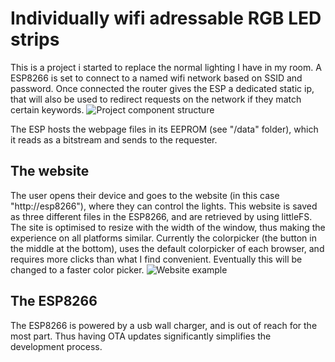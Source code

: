 # Individually wifi adressable RGB LED strips
This is a project i started to replace the normal lighting I have in my room. 
A ESP8266 is set to connect to a named wifi network based on SSID and password. Once connected the router gives the ESP a dedicated static ip, that will also be used to redirect requests on the network if they match certain keywords.
![Project component structure](https://user-images.githubusercontent.com/35771181/154945385-33feac73-09eb-4d1b-ada6-1de6b79f88e7.png)

The ESP hosts the webpage files in its EEPROM (see "/data" folder), which it reads as a bitstream and sends to the requester.

## The website

The user opens their device and goes to the website (in this case "http://esp8266"), where they can control the lights. This website is saved as three different files in the ESP8266, and are retrieved by using littleFS. 
The site is optimised to resize with the width of the window, thus making the experience on all platforms similar. Currently the colorpicker (the button in the middle at the bottom), uses the default colorpicker of each browser, and requires more clicks than what I find convenient. Eventually this will be changed to a faster color picker.
![Website example](https://user-images.githubusercontent.com/35771181/154938757-79b21571-8329-4e16-8fd5-35351955dd6e.png)


## The ESP8266
The ESP8266 is powered by a usb wall charger, and is out of reach for the most part. Thus having OTA updates significantly simplifies the development process. 

